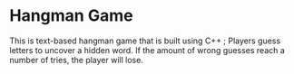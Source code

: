 # Hangman Game
This is text-based hangman game that is built using C++ ; Players guess letters to uncover a hidden word. If the amount of wrong guesses reach a number of tries, the player will lose. 
